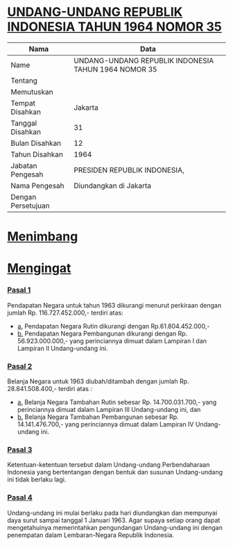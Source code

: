 # [UNDANG-UNDANG REPUBLIK INDONESIA TAHUN 1964 NOMOR 35](http://example.org/legal/peraturan/uu/1964/35)

| Nama | Data |
| ------ | ----- |
|Name|UNDANG-UNDANG REPUBLIK INDONESIA TAHUN 1964 NOMOR 35|
|Tentang||
|Memutuskan||
|Tempat Disahkan|Jakarta|
|Tanggal Disahkan|31|
|Bulan Disahkan|12|
|Tahun Disahkan|1964|
|Jabatan Pengesah|PRESIDEN REPUBLIK INDONESIA,|
|Nama Pengesah|Diundangkan di Jakarta|
|Dengan Persetujuan||
# [Menimbang](http://example.org/legal/peraturan/uu/1964/35/menimbang)

# [Mengingat](http://example.org/legal/peraturan/uu/1964/35/mengingat)


### [Pasal 1](http://example.org/legal/peraturan/uu/1964/35/pasal/0001)
Pendapatan Negara untuk tahun 1963 dikurangi menurut perkiraan dengan jumlah Rp. 116.727.452.000,- terdiri atas:
* [a.](http://example.org/legal/peraturan/uu/1964/35/pasal/0001/versi/19641231/huruf/a) Pendapatan Negara Rutin dikurangi dengan Rp.61.804.452.000,-
* [b.](http://example.org/legal/peraturan/uu/1964/35/pasal/0001/versi/19641231/huruf/b) Pendapatan Negara Pembangunan dikurangi dengan Rp. 56.923.000.000,- yang perinciannya dimuat dalam Lampiran I dan Lampiran II Undang-undang ini.


### [Pasal 2](http://example.org/legal/peraturan/uu/1964/35/pasal/0002)
Belanja Negara untuk 1963 diubah/ditambah dengan jumlah Rp. 28.841.508.400,- terdiri atas :
* [a.](http://example.org/legal/peraturan/uu/1964/35/pasal/0002/versi/19641231/huruf/a) Belanja Negara Tambahan Rutin sebesar Rp. 14.700.031.700,- yang perinciannya dimuat dalam Lampiran III Undang-undang ini, dan
* [b.](http://example.org/legal/peraturan/uu/1964/35/pasal/0002/versi/19641231/huruf/b) Belanja Negara Tambahan Pembangunan sebesar Rp. 14.141.476.700,- yang perinciannya dimuat dalam Lampiran IV Undang-undang ini.


### [Pasal 3](http://example.org/legal/peraturan/uu/1964/35/pasal/0003)
Ketentuan-ketentuan tersebut dalam Undang-undang Perbendaharaan Indonesia yang bertentangan dengan bentuk dan susunan Undang-undang ini tidak berlaku lagi.


### [Pasal 4](http://example.org/legal/peraturan/uu/1964/35/pasal/0004)
Undang-undang ini mulai berlaku pada hari diundangkan dan mempunyai daya surut sampai tanggal 1 Januari 1963. Agar supaya setiap orang dapat mengetahuinya memerintahkan pengundangan Undang-undang ini dengan penempatan dalam Lembaran-Negara Republik Indonesia.
